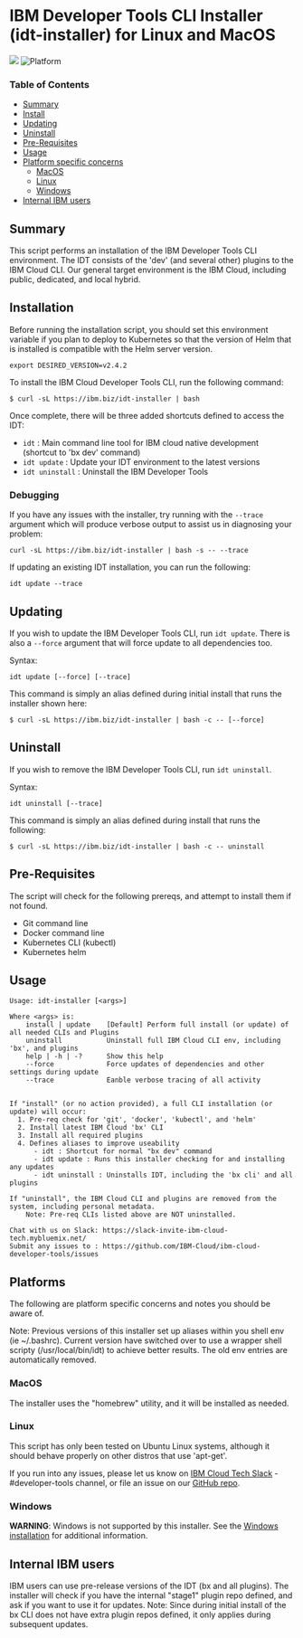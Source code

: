 # IBM Developer Tools CLI Installer (idt-installer) for Linux and MacOS

[![](https://img.shields.io/badge/IBM%20Cloud-powered-blue.svg)](https://bluemix.net)
![Platform](https://img.shields.io/badge/platform-BASH-lightgrey.svg?style=flat)

### Table of Contents
* [Summary](#summary)
* [Install](#installation)
* [Updating](#updating)
* [Uninstall](#uninstall)
* [Pre-Requisites](#pre-requisites)
* [Usage](#usage)
* [Platform specific concerns](#platforms)
    * [MacOS](#macos)
    * [Linux](#linux)
    * [Windows](#windows)
* [Internal IBM users](#internal-ibm-users)


## Summary

This script performs an installation of the IBM Developer Tools CLI environment. The IDT consists of the 'dev' (and several other) plugins to the IBM Cloud CLI. Our general target environment is the IBM Cloud, including public, dedicated, and local hybrid.


## Installation
Before running the installation script, you should set this environment variable if you plan to deploy to Kubernetes so that the version of Helm that is installed is compatible with the Helm server version.

```
export DESIRED_VERSION=v2.4.2
```

To install the IBM Cloud Developer Tools CLI, run the following command:

```
$ curl -sL https://ibm.biz/idt-installer | bash
```

Once complete, there will be three added shortcuts defined to access the IDT:
- `idt` : Main command line tool for IBM cloud native development (shortcut to 'bx dev' command)
- `idt update` : Update your IDT environment to the latest versions
- `idt uninstall` : Uninstall the IBM Developer Tools


### Debugging

If you have any issues with the installer, try running with the `--trace` argument which will produce verbose output to assist us in diagnosing your problem:

```
curl -sL https://ibm.biz/idt-installer | bash -s -- --trace
```

If updating an existing IDT installation, you can run the following:
```
idt update --trace
```


## Updating

If you wish to update the IBM Developer Tools CLI, run `idt update`. There is also a `--force` argument that will force update to all dependencies too.

Syntax:
```
idt update [--force] [--trace]
```

This command is simply an alias defined during initial install that runs the installer shown here:

```
$ curl -sL https://ibm.biz/idt-installer | bash -c -- [--force]
```


## Uninstall

If you wish to remove the IBM Developer Tools CLI, run `idt uninstall`. 

Syntax:
```
idt uninstall [--trace]
```

This command is simply an alias defined during install that runs the following:

```
$ curl -sL https://ibm.biz/idt-installer | bash -c -- uninstall
```



## Pre-Requisites

The script will check for the following prereqs, and attempt to install them if not found.
- Git command line
- Docker command line
- Kubernetes CLI (kubectl)
- Kubernetes helm


## Usage
```
Usage: idt-installer [<args>]

Where <args> is:
    install | update    [Default] Perform full install (or update) of all needed CLIs and Plugins
    uninstall           Uninstall full IBM Cloud CLI env, including 'bx', and plugins
    help | -h | -?      Show this help
    --force             Force updates of dependencies and other settings during update
    --trace             Eanble verbose tracing of all activity


If "install" (or no action provided), a full CLI installation (or update) will occur:
  1. Pre-req check for 'git', 'docker', 'kubectl', and 'helm'
  2. Install latest IBM Cloud 'bx' CLI
  3. Install all required plugins
  4. Defines aliases to improve useability
      - idt : Shortcut for normal "bx dev" command
      - idt update : Runs this installer checking for and installing any updates
      - idt uninstall : Uninstalls IDT, including the 'bx cli' and all plugins

If "uninstall", the IBM Cloud CLI and plugins are removed from the system, including personal metadata.
    Note: Pre-req CLIs listed above are NOT uninstalled.

Chat with us on Slack: https://slack-invite-ibm-cloud-tech.mybluemix.net/
Submit any issues to : https://github.com/IBM-Cloud/ibm-cloud-developer-tools/issues

```

## Platforms

The following are platform specific concerns and notes you should be aware of.

Note: Previous versions of this installer set up aliases within you shell env (ie ~/.bashrc). Current version have switched over to use a wrapper shell scripty (/usr/local/bin/idt) to achieve better results. The old env entries are automatically removed.


### MacOS

The installer uses the "homebrew" utility, and it will be installed as needed.

### Linux

This script has only been tested on Ubuntu Linux systems, although it should behave properly on other distros that use 'apt-get'. 

If you run into any issues, please let us know on [IBM Cloud Tech Slack](https://slack-invite-ibm-cloud-tech.mybluemix.net/) - #developer-tools channel, or file an issue on our [GitHub repo](https://github.com/IBM-Cloud/ibm-cloud-developer-tools/issues).


### Windows

**WARNING**: Windows is not supported by this installer.  See the [Windows installation](../windows-installer/README.md) for additional information.



## Internal IBM users

IBM users can use pre-release versions of the IDT (bx and all plugins). The installer will check if you have the internal "stage1" plugin repo defined, and ask if you want to use it for updates.  Note: Since during initial install of the bx CLI does not have extra plugin repos defined, it only applies during subsequent updates.


